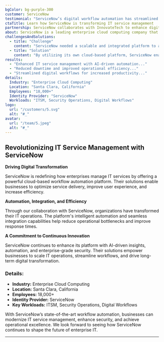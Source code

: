 ```yaml
---
bgColor: bg-purple-300
customer: ServiceNow
testimonial: "ServiceNow’s digital workflow automation has streamlined our IT operations, improving efficiency and reducing downtime across our organization."
ctaTitle: Learn how ServiceNow is transforming IT service management
partnership: ServiceNow collaborates with InnovateTech to enhance digital workflows.
about: ServiceNow is a leading enterprise cloud computing company that specializes in digital workflows for IT service management (ITSM), customer service, and security operations.
challengesAndSolutions:
  - title: "Challenge"
    content: "ServiceNow needed a scalable and integrated platform to automate IT workflows, improve service management, and enhance user experience."
  - title: "Solution"
    content: "By utilizing its own cloud-based platform, ServiceNow enabled organizations to automate IT processes, enhance security operations, and improve overall business efficiency."
results:
  - "Enhanced IT service management with AI-driven automation..."
  - "Reduced downtime and improved operational efficiency..."
  - "Streamlined digital workflows for increased productivity..."
details:
  Industry: "Enterprise Cloud Computing"
  Location: "Santa Clara, California"
  Employees: "18,000+"
  Identity Provider: "ServiceNow"
  Workloads: "ITSM, Security Operations, Digital Workflows"
logo:
  url: "/customers/5.svg"
  alt: "#_"
avatar:
  url: "/team/5.jpeg"
  alt: "#_"
---
```


## Revolutionizing IT Service Management with ServiceNow

**Driving Digital Transformation**  

ServiceNow is redefining how enterprises manage IT services by offering a powerful cloud-based workflow automation platform. Their solutions enable businesses to optimize service delivery, improve user experience, and increase efficiency.  

**Automation, Integration, and Efficiency**  

Through our collaboration with ServiceNow, organizations have transformed their IT operations. The platform's intelligent automation and seamless integration capabilities help reduce operational bottlenecks and improve response times.  

**A Commitment to Continuous Innovation**  

ServiceNow continues to enhance its platform with AI-driven insights, automation, and enterprise-grade security. Their solutions empower businesses to scale IT operations, streamline workflows, and drive long-term digital transformation.  

### **Details:**
- **Industry:** Enterprise Cloud Computing  
- **Location:** Santa Clara, California  
- **Employees:** 18,000+  
- **Identity Provider:** ServiceNow  
- **Key Workloads:** ITSM, Security Operations, Digital Workflows  

With ServiceNow’s state-of-the-art workflow automation, businesses can modernize IT service management, enhance security, and achieve operational excellence. We look forward to seeing how ServiceNow continues to shape the future of enterprise IT.  

---
